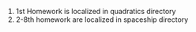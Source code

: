 1. 1st Homework is localized in quadratics directory
2. 2-8th homework are localized in spaceship directory
